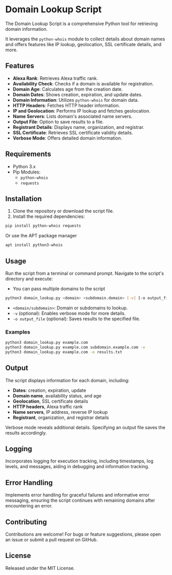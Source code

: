 # Domain Lookup Script

The Domain Lookup Script is a comprehensive Python tool for retrieving domain information.

It leverages the `python-whois` module to collect details about domain names and offers features like IP lookup, geolocation, SSL certificate details, and more.

## Features

- **Alexa Rank**: Retrieves Alexa traffic rank.
- **Availability Check**: Checks if a domain is available for registration.
- **Domain Age**: Calculates age from the creation date.
- **Domain Dates**: Shows creation, expiration, and update dates.
- **Domain Information**: Utilizes `python-whois` for domain data.
- **HTTP Headers**: Fetches HTTP header information.
- **IP and Geolocation**: Performs IP lookup and fetches geolocation.
- **Name Servers**: Lists domain's associated name servers.
- **Output File**: Option to save results to a file.
- **Registrant Details**: Displays name, organization, and registrar.
- **SSL Certificate**: Retrieves SSL certificate validity details.
- **Verbose Mode**: Offers detailed domain information.

## Requirements

- Python 3.x
- Pip Modules:
  - `python-whois`
  - `requests`

## Installation

1. Clone the repository or download the script file.
2. Install the required dependencies:

```bash
pip install python-whois requests
```
Or use the APT package manager
```bash
apt install python3-whois
```

## Usage

Run the script from a terminal or command prompt. Navigate to the script's directory and execute:
  - You can pass multiple domains to the script

```bash
python3 domain_lookup.py <domain> <subdomain.domain> [-v] [-o output_file]
```

- `<domain/subdomain>`: Domain or subdomains to lookup.
- `-v` (optional): Enables verbose mode for more details.
- `-o output_file` (optional): Saves results to the specified file.

### Examples

```bash
python3 domain_lookup.py example.com
python3 domain_lookup.py example.com subdomain.example.com -v
python3 domain_lookup.py example.com -o results.txt
```

## Output

The script displays information for each domain, including:

- **Dates**: creation, expiration, update
- **Domain name**, availability status, and age
- **Geolocation**, SSL certificate details
- **HTTP headers**, Alexa traffic rank
- **Name servers**, IP address, reverse IP lookup
- **Registrant**, organization, and registrar details

Verbose mode reveals additional details. Specifying an output file saves the results accordingly.

## Logging

Incorporates logging for execution tracking, including timestamps, log levels, and messages, aiding in debugging and information tracking.

## Error Handling

Implements error handling for graceful failures and informative error messaging, ensuring the script continues with remaining domains after encountering an error.

## Contributing

Contributions are welcome! For bugs or feature suggestions, please open an issue or submit a pull request on GitHub.

## License

Released under the MIT License.
